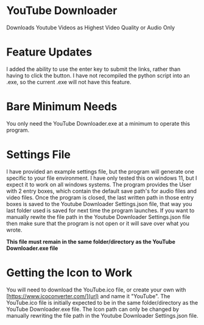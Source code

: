 # YouTube Downloader
Downloads Youtube Videos as Highest Video Quality or Audio Only

# Feature Updates
I added the ability to use the enter key to submit the links, rather than having to click the button. I have not recompiled the python script into an .exe, so the current .exe will not have this feature. 

# Bare Minimum Needs
You only need the YouTube Downloader.exe at a minimum to operate this program.

# Settings File
I have provided an example settings file, but the program will generate one specific to your file environment. I have only tested this on windows 11, but I expect it to work on all windows systems. 
The program provides the User with 2 entry boxes, which contain the default save path's for audio files and video files. Once the program is closed, the last written path in those entry boxes is saved to the Youtube Downloader Settings.json file, that way you last folder used is saved for next time the program launches. If you want to manually rewite the file path in the Youtube Downloader Settings.json file then make sure that the program is not open or it will save over what you wrote. 

**This file must remain in the same folder/directory as the YouTube Downloader.exe file**

# Getting the Icon to Work
You will need to download the YouTube.ico file, or create your own with [https://www.icoconverter.com/](url) and name it "YouTube". The YouTube.ico file is initially expected to be in the same folder/directory as the YouTube Downloader.exe file.
The Icon path can only be changed by manually rewriting the file path in the Youtube Downloader Settings.json file.
